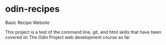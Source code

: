 # odin-recipes
Basic Recipe Website

This project is a test of the command line, git, and html skills that have been covered iin The Odin Project web development course so far
